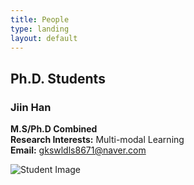 ```yaml
---
title: People
type: landing
layout: default
---
```





<!-- ## Ph.D. Students

![Jiin Han](/content/authors/jiinhan/avatar.jpg)

**Jiin Han**  
*M.S/Ph.D Combined*  
**Research Interests:** Multi-modal Learning  
**Email:** gkswldls8671@naver.com  
--- -->

## Ph.D. Students

### Jiin Han
**M.S/Ph.D Combined**  
**Research Interests:** Multi-modal Learning  
**Email:** [gkswldls8671@naver.com](mailto:gkswldls8671@naver.com)

![Student Image](/JiinHan.jpg)